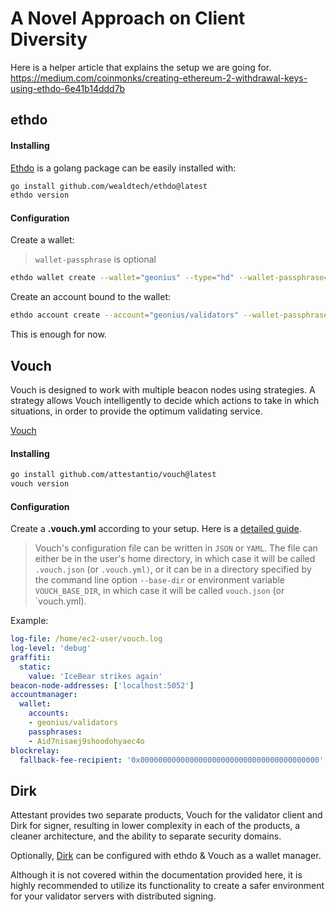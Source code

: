 # A Novel Approach on Client Diversity

Here is a helper article that explains the setup we are going for.
<https://medium.com/coinmonks/creating-ethereum-2-withdrawal-keys-using-ethdo-6e41b14ddd7b>

## ethdo

#### Installing

[Ethdo](https://github.com/wealdtech/ethdo) is a golang package can be easily installed with:

```bash
go install github.com/wealdtech/ethdo@latest
ethdo version
```

#### Configuration

Create a wallet:
> `wallet-passphrase` is optional

```bash
ethdo wallet create --wallet="geonius" --type="hd" --wallet-passphrase="my wallet secret"
```

Create an account bound to the wallet:

```bash
ethdo account create --account="geonius/validators" --wallet-passphrase="my wallet secret" --passphrase="my account secret"
```

This is enough for now.

## Vouch

Vouch is designed to work with multiple beacon nodes using strategies. A strategy allows Vouch intelligently to decide which actions to take in which situations, in order to provide the optimum validating service.

[Vouch](https://github.com/attestantio/vouch)

#### Installing

```bash
go install github.com/attestantio/vouch@latest
vouch version
```

#### Configuration

Create a **.vouch.yml** according to your setup. Here is a [detailed guide](https://github.com/attestantio/vouch/blob/master/docs/configuration.md).

> Vouch's configuration file can be written in `JSON` or `YAML`. The file can either be in the user's home directory, in which case it will be called `.vouch.json` (or `.vouch.yml)`, or it can be in a directory specified by the command line option `--base-dir` or environment variable `VOUCH_BASE_DIR`, in which case it will be called `vouch.json` (or `vouch.yml).

Example:

```yml
log-file: /home/ec2-user/vouch.log
log-level: 'debug'
graffiti:
  static:
    value: 'IceBear strikes again'
beacon-node-addresses: ['localhost:5052']
accountmanager:
  wallet:
    accounts:
    - geonius/validators
    passphrases:
    - Aid7nisaej9shoodohyaec4o
blockrelay:
  fallback-fee-recipient: '0x0000000000000000000000000000000000000000'
```

## Dirk

Attestant provides two separate products, Vouch for the validator client and Dirk for signer, resulting in lower complexity in each of the products, a cleaner architecture, and the ability to separate security domains.

Optionally, [Dirk](https://github.com/attestantio/dirk) can be configured with ethdo & Vouch as a wallet manager.

Although it is not covered within the documentation provided here, it is highly recommended to utilize its functionality to create a safer environment for your validator servers with distributed signing.
